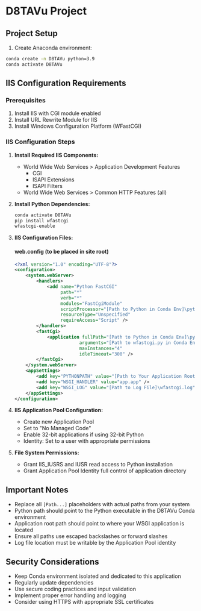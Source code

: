 # D8TAVu Project

## Project Setup
1. Create Anaconda environment:
```bash
conda create -n D8TAVu python=3.9
conda activate D8TAVu
```

## IIS Configuration Requirements

### Prerequisites
1. Install IIS with CGI module enabled
2. Install URL Rewrite Module for IIS
3. Install Windows Configuration Platform (WFastCGI)

### IIS Configuration Steps

1. **Install Required IIS Components:**
   - World Wide Web Services > Application Development Features
     - CGI
     - ISAPI Extensions
     - ISAPI Filters
   - World Wide Web Services > Common HTTP Features (all)

2. **Install Python Dependencies:**
   ```bash
   conda activate D8TAVu
   pip install wfastcgi
   wfastcgi-enable
   ```

3. **IIS Configuration Files:**

   #### web.config (to be placed in site root)
   ```xml
   <?xml version="1.0" encoding="UTF-8"?>
   <configuration>
       <system.webServer>
           <handlers>
               <add name="Python FastCGI"
                    path="*"
                    verb="*"
                    modules="FastCgiModule"
                    scriptProcessor="[Path to Python in Conda Env]\python.exe|[Path to wfastcgi.py in Conda Env]\wfastcgi.py"
                    resourceType="Unspecified"
                    requireAccess="Script" />
           </handlers>
           <fastCgi>
               <application fullPath="[Path to Python in Conda Env]\python.exe"
                           arguments="[Path to wfastcgi.py in Conda Env]\wfastcgi.py"
                           maxInstances="4"
                           idleTimeout="300" />
           </fastCgi>
       </system.webServer>
       <appSettings>
           <add key="PYTHONPATH" value="[Path to Your Application Root]" />
           <add key="WSGI_HANDLER" value="app.app" />
           <add key="WSGI_LOG" value="[Path to Log File]\wfastcgi.log" />
       </appSettings>
   </configuration>
   ```

4. **IIS Application Pool Configuration:**
   - Create new Application Pool
   - Set to "No Managed Code"
   - Enable 32-bit applications if using 32-bit Python
   - Identity: Set to a user with appropriate permissions

5. **File System Permissions:**
   - Grant IIS_IUSRS and IUSR read access to Python installation
   - Grant Application Pool Identity full control of application directory

## Important Notes
- Replace all `[Path...]` placeholders with actual paths from your system
- Python path should point to the Python executable in the D8TAVu Conda environment
- Application root path should point to where your WSGI application is located
- Ensure all paths use escaped backslashes or forward slashes
- Log file location must be writable by the Application Pool identity

## Security Considerations
- Keep Conda environment isolated and dedicated to this application
- Regularly update dependencies
- Use secure coding practices and input validation
- Implement proper error handling and logging
- Consider using HTTPS with appropriate SSL certificates

